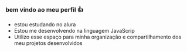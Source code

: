 ### bem vindo ao meu perfil 👍

- estou estudando no alura
- Estou me desenvolvendo na linguagem JavaScrip
- Utilizo esse espaço para minha organização e compartilhamento dos meu projetos desenvolvidos
